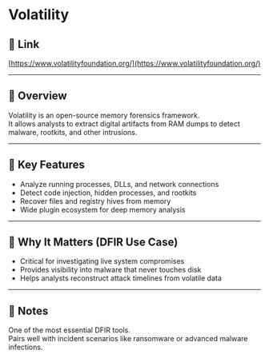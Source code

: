 # Volatility

## 🔗 Link
[https://www.volatilityfoundation.org/](https://www.volatilityfoundation.org/)

---

## 📌 Overview
Volatility is an open-source memory forensics framework.  
It allows analysts to extract digital artifacts from RAM dumps to detect malware, rootkits, and other intrusions.

---

## 🧰 Key Features
- Analyze running processes, DLLs, and network connections  
- Detect code injection, hidden processes, and rootkits  
- Recover files and registry hives from memory  
- Wide plugin ecosystem for deep memory analysis  

---

## 🎯 Why It Matters (DFIR Use Case)
- Critical for investigating live system compromises  
- Provides visibility into malware that never touches disk  
- Helps analysts reconstruct attack timelines from volatile data  

---

## 📒 Notes
One of the most essential DFIR tools.  
Pairs well with incident scenarios like ransomware or advanced malware infections.
